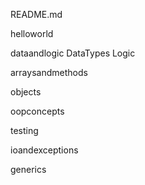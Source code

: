 README.md

helloworld

dataandlogic
	DataTypes
	Logic

arraysandmethods

objects

oopconcepts

testing

ioandexceptions

generics